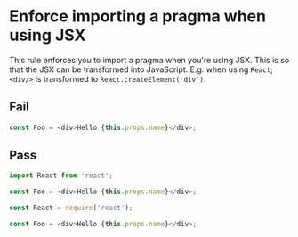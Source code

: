 # Enforce importing a pragma when using JSX

This rule enforces you to import a pragma when you're using JSX. This is so that the JSX can be transformed into JavaScript. E.g. when using `React`; `<div/>` is transformed to `React.createElement('div')`.


## Fail

```js
const Foo = <div>Hello {this.props.name}</div>;
```


## Pass

```js
import React from 'react';

const Foo = <div>Hello {this.props.name}</div>;
```

```js
const React = require('react');

const Foo = <div>Hello {this.props.name}</div>;
```
